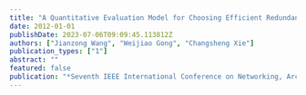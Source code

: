 ```yaml
---
title: "A Quantitative Evaluation Model for Choosing Efficient Redundancy Strategies over Clouds"
date: 2012-01-01
publishDate: 2023-07-06T09:09:45.113812Z
authors: ["Jianzong Wang", "Weijiao Gong", "Changsheng Xie"]
publication_types: ["1"]
abstract: ""
featured: false
publication: "*Seventh IEEE International Conference on Networking, Architecture, and Storage, NAS 2012, Xiamen, China, June 28-30, 2012*"
---
```


